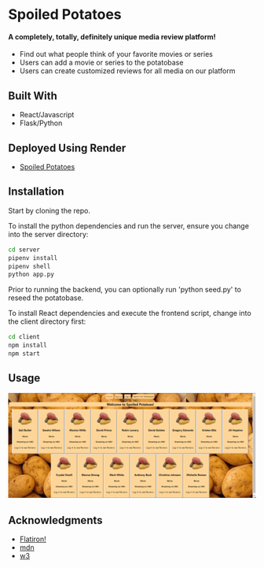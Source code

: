 # Spoiled Potatoes 
#### A completely, totally, definitely unique media review platform!

- Find out what people think of your favorite movies or series
- Users can add a movie or series to the potatobase
- Users can create customized reviews for all media on our platform

## Built With

- React/Javascript
- Flask/Python

## Deployed Using Render

- [Spoiled Potatoes](https://spoiled-potatoes-v3.onrender.com/)

## Installation

Start by cloning the repo.

To install the python dependencies and run the server, ensure you change into the server directory:

```bash
cd server
pipenv install
pipenv shell
python app.py
```
Prior to running the backend, you can optionally run 'python seed.py' to reseed the potatobase.

To install React dependencies and execute the frontend script, change into the client directory first:

```bash
cd client
npm install
npm start
```

## Usage

![GIF of usage starting with signup, and including creating a review and a media](client/src/SpoiledPotatoesGIF.gif)

## Acknowledgments

- [Flatiron!](https://flatironschool.com/courses/coding-bootcamp/)
- [mdn](https://developer.mozilla.org/en-US/)
- [w3](https://www.w3schools.com/)